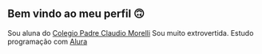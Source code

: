 ## Bem vindo ao meu perfil 🙃
Sou aluna do [Colegio Padre Claudio Morelli](https://g.co/kgs/z5PQLhB)
Sou muito extrovertida.
Estudo programação com [Alura](https://www.alura.com.br/?srsltid=AfmBOopSxiyTMWGg8D1v80nEEvlGZj0chysLEY_DMnp3WI0cXngbIPOC)
